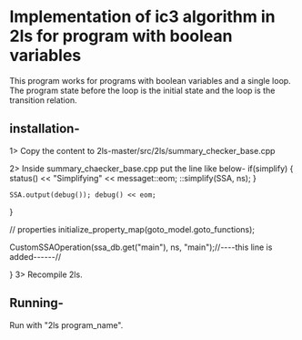 # Implementation of ic3 algorithm in 2ls for program with boolean variables
This program works for programs with boolean variables and a single loop. The program state before the loop is the initial state and the loop is the transition relation.
## installation-
1> Copy the content to 2ls-master/src/2ls/summary_checker_base.cpp

2> Inside summary_chaecker_base.cpp put the line like below-
 if(simplify)
    {
      status() << "Simplifying" << messaget::eom;
      ::simplify(SSA, ns);
    }

    SSA.output(debug()); debug() << eom;
  }

  // properties
  initialize_property_map(goto_model.goto_functions);

  CustomSSAOperation(ssa_db.get("main"), ns, "main");//----this line is added------//

}
3> Recompile 2ls.
## Running-
Run with "2ls program_name".
